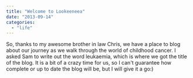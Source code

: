 ```yaml
---
title: "Welcome to Lookeeneea"
date: "2013-09-14"
categories: 
  - "life"
---
```


So, thanks to my awesome brother in law Chris, we have a place to blog about our journey as we walk through the world of childhood cancer. I asked Sam to write out the word leukaemia, which is where we got the title of the blog. It is a bit of a crazy time for us, so I can't guarantee how complete or up to date the blog will be, but I will give it a go:)
